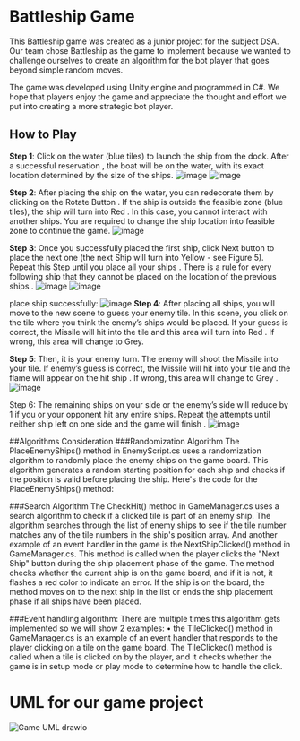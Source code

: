 # Battleship Game
This Battleship game was created as a junior project for the subject DSA. Our team chose Battleship as the game to implement because we wanted to challenge ourselves to create an algorithm for the bot player that goes beyond simple random moves.

The game was developed using Unity engine and programmed in C#. We hope that players enjoy the game and appreciate the thought and effort we put into creating a more strategic bot player.

## How to Play
**Step 1**: Click on the water (blue tiles) to launch the ship from the dock. After a successful reservation , the boat will be on the water, with its exact location determined by the size of the ships.
![image](https://github.com/TinChung41/Battle-Ship/assets/98845918/7b3fdd1d-9b29-4f13-a2dd-a8f4a81e4c4b)
![image](https://github.com/TinChung41/Battle-Ship/assets/98845918/98a91670-52d2-4199-b061-f9e0adc95602)

**Step 2**: After placing the ship on the water, you can redecorate them by clicking on the Rotate Button .
If the ship is outside the feasible zone (blue tiles), the ship will turn into Red . In this case, you cannot interact with another ships. You are required to change the ship location into feasible zone to continue the game. 
![image](https://github.com/TinChung41/Battle-Ship/assets/98845918/ee146919-51b7-4003-bc9d-64d03a86603c)

**Step 3**: Once you successfully placed the first ship, click Next button to place the next one (the next Ship will turn into Yellow - see Figure 5). Repeat this Step until you place all your ships .
There is a rule for every following ship that they cannot be placed on the location of the previous ships .
![image](https://github.com/TinChung41/Battle-Ship/assets/98845918/8e985370-0f32-4cde-9dd8-ce74842bdba3)
![image](https://github.com/TinChung41/Battle-Ship/assets/98845918/ca119b22-889a-4b15-960c-c99c24b339f7)

place ship successfully:
![image](https://github.com/TinChung41/Battle-Ship/assets/98845918/ace2a1c9-1773-440c-a990-c42759804676)
**Step 4**: After placing all ships, you will move to the new scene to guess your enemy tile. In this scene, you click on the tile where you think the enemy’s ships would be placed. 
If your guess is correct, the Missile will hit into the tile and this area will turn into Red .
If wrong, this area will change to Grey. 

**Step 5**: Then, it is your enemy turn. The enemy will shoot the Missile into your tile.
If enemy’s guess is correct, the Missile will hit into your tile and the flame will appear on the hit ship .
If wrong, this area will change to Grey . 
![image](https://github.com/TinChung41/Battle-Ship/assets/98845918/1cac07a2-7bf9-45af-a1d4-be6ba3c3eb3b)

Step 6: The remaining ships on your side or the enemy’s side will reduce by 1 if you or your opponent hit any entire ships. Repeat the attempts until neither ship left on one side and the game will finish .
![image](https://github.com/TinChung41/Battle-Ship/assets/98845918/57832cfe-9472-4315-b78b-3036913c43ac)




##Algorithms Consideration
###Randomization Algorithm
The PlaceEnemyShips() method in EnemyScript.cs uses a randomization algorithm to randomly place the enemy ships on the game board. This algorithm generates a random starting position for each ship and checks if the position is valid before placing the ship. Here's the code for the PlaceEnemyShips() method:

###Search Algorithm
The CheckHit() method in GameManager.cs uses a search algorithm to check if a clicked tile is part of an enemy ship. The algorithm searches through the list of enemy ships to see if the tile number matches any of the tile numbers in the ship's position array. And another example of an event handler in the game is the NextShipClicked() method in GameManager.cs. This method is called when the player clicks the "Next Ship" button during the ship placement phase of the game. The method checks whether the current ship is on the game board, and if it is not, it flashes a red color to indicate an error. If the ship is on the board, the method moves on to the next ship in the list or ends the ship placement phase if all ships have been placed.

###Event handling algorithm: 
There are multiple times this algorithm gets implemented so we will show 2 examples:
•	 the TileClicked() method in GameManager.cs is an example of an event handler that responds to the player clicking on a tile on the game board. The TileClicked() method is called when a tile is clicked on by the player, and it checks whether the game is in setup mode or play mode to determine how to handle the click.



# UML for our game project

![Game UML drawio](https://user-images.githubusercontent.com/98845918/234217718-a57f5426-0fae-4f98-8c19-a974a1461560.png)
